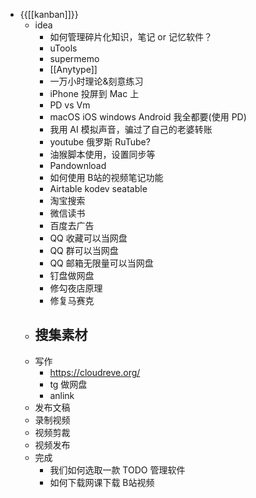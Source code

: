 - {{[[kanban]]}}
    - idea
        - 如何管理碎片化知识，笔记 or 记忆软件？
        - uTools
        - supermemo
        - [[Anytype]]
        - 一万小时理论&刻意练习
        - iPhone 投屏到 Mac 上
        - PD vs Vm
        - macOS iOS windows Android 我全都要(使用 PD)
        - 我用 AI 模拟声音，骗过了自己的老婆转账
        - youtube 俄罗斯 RuTube?
        - 油猴脚本使用，设置同步等
        - Pandownload
        - 如何使用 B站的视频笔记功能
        - Airtable kodev seatable
        - 淘宝搜索
        - 微信读书
        - 百度去广告
        - QQ 收藏可以当网盘
        - QQ 群可以当网盘
        - QQ 邮箱无限量可以当网盘
        - 钉盘做网盘
        - 修勾夜店原理
        - 修复马赛克
    - 搜集素材
        - 
    - 写作
        - https://cloudreve.org/
        - tg 做网盘
        - anlink
    - 发布文稿
    - 录制视频
    - 视频剪裁
    - 视频发布
    - 完成
        - 我们如何选取一款 TODO 管理软件
        - 如何下载网课下载 B站视频
